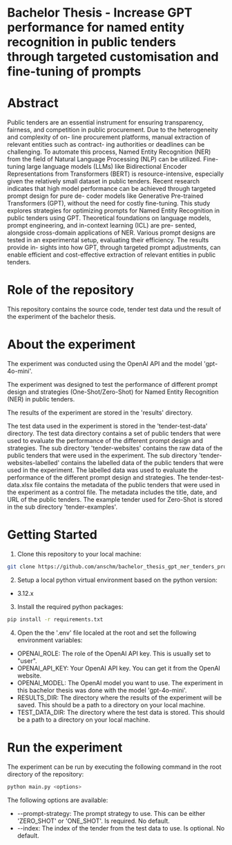 # Bachelor Thesis - Increase GPT performance for named entity recognition in public tenders through targeted customisation and fine-tuning of prompts

# Abstract

Public tenders are an essential instrument for ensuring transparency, fairness, and
competition in public procurement. Due to the heterogeneity and complexity of on-
line procurement platforms, manual extraction of relevant entities such as contract-
ing authorities or deadlines can be challenging. To automate this process, Named
Entity Recognition (NER) from the field of Natural Language Processing (NLP) can
be utilized. Fine-tuning large language models (LLMs) like Bidirectional Encoder
Representations from Transformers (BERT) is resource-intensive, especially given
the relatively small dataset in public tenders. Recent research indicates that high
model performance can be achieved through targeted prompt design for pure de-
coder models like Generative Pre-trained Transformers (GPT), without the need
for costly fine-tuning. This study explores strategies for optimizing prompts for
Named Entity Recognition in public tenders using GPT. Theoretical foundations
on language models, prompt engineering, and in-context learning (ICL) are pre-
sented, alongside cross-domain applications of NER. Various prompt designs are
tested in an experimental setup, evaluating their efficiency. The results provide in-
sights into how GPT, through targeted prompt adjustments, can enable efficient and
cost-effective extraction of relevant entities in public tenders.

# Role of the repository

This repository contains the source code, tender test data und the result of the experiment
of the bachelor thesis.

# About the experiment

The experiment was conducted using the OpenAI API and the model 'gpt-4o-mini'.

The experiment was designed to test the performance of different prompt design and strategies (One-Shot/Zero-Shot) for Named Entity Recognition (NER) in public tenders.

The results of the experiment are stored in the 'results' directory.

The test data used in the experiment is stored in the 'tender-test-data' directory. The test data directory
contains a set of public tenders that were used to evaluate the performance of the different prompt design and strategies. The sub directory
'tender-websites' contains the raw data of the public tenders that were used in the experiment. The sub directory 'tender-websites-labelled'
contains the labelled data of the public tenders that were used in the experiment. The labelled data was used to evaluate the performance of the different prompt design and
strategies. The tender-test-data.xlsx file contains the metadata of the public tenders that were used in the experiment as a control file. The metadata includes the title, date,
and URL of the
public tenders. The example tender used for Zero-Shot is stored in the sub directory 'tender-examples'.

# Getting Started

1) Clone this repository to your local machine:

```bash
git clone https://github.com/anschm/bachelor_thesis_gpt_ner_tenders_prompt_finetuning.git
```

2) Setup a local python virtual environment based on the python version:

* 3.12.x

3) Install the required python packages:

```bash
pip install -r requirements.txt
```

4) Open the the '.env' file localed at the root and set the following environment variables:

* OPENAI_ROLE: The role of the OpenAI API key. This is usually set to "user".
* OPENAI_API_KEY: Your OpenAI API key. You can get it from the OpenAI website.
* OPENAI_MODEL: The OpenAI model you want to use. The experiment in this bachelor thesis was done with the model 'gpt-4o-mini'.
* RESULTS_DIR: The directory where the results of the experiment will be saved. This should be a path to a directory on your local machine.
* TEST_DATA_DIR: The directory where the test data is stored. This should be a path to a directory on your local machine.

# Run the experiment

The experiment can be run by executing the following command in the root directory of the repository:

```bash
python main.py <options>
```

The following options are available:

* --prompt-strategy: The prompt strategy to use. This can be either 'ZERO_SHOT' or 'ONE_SHOT'. Is required. No default.
* --index: The index of the tender from the test data to use. Is optional. No default.